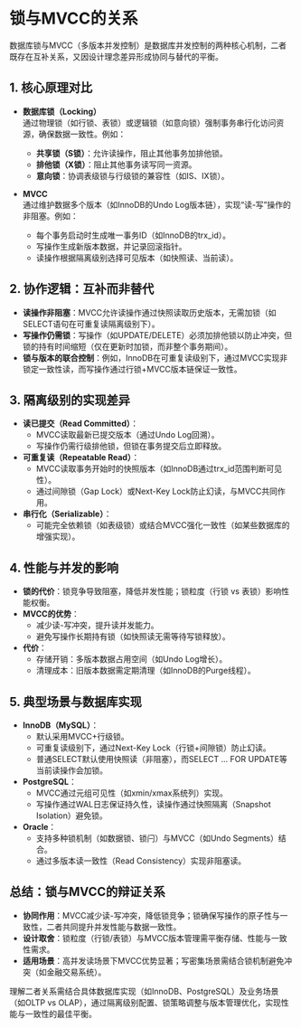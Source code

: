 # 锁与MVCC的关系

数据库锁与MVCC（多版本并发控制）是数据库并发控制的两种核心机制，二者既存在互补关系，又因设计理念差异形成协同与替代的平衡。

## 1. 核心原理对比
- **数据库锁（Locking）**  
  通过物理锁（如行锁、表锁）或逻辑锁（如意向锁）强制事务串行化访问资源，确保数据一致性。例如：
    - **共享锁（S锁）**：允许读操作，阻止其他事务加排他锁。
    - **排他锁（X锁）**：阻止其他事务读写同一资源。
    - **意向锁**：协调表级锁与行级锁的兼容性（如IS、IX锁）。

- **MVCC**  
  通过维护数据多个版本（如InnoDB的Undo Log版本链），实现“读-写”操作的非阻塞。例如：
    - 每个事务启动时生成唯一事务ID（如InnoDB的trx_id）。
    - 写操作生成新版本数据，并记录回滚指针。
    - 读操作根据隔离级别选择可见版本（如快照读、当前读）。

## 2. 协作逻辑：互补而非替代
- **读操作非阻塞**：MVCC允许读操作通过快照读取历史版本，无需加锁（如SELECT语句在可重复读隔离级别下）。
- **写操作仍需锁**：写操作（如UPDATE/DELETE）必须加排他锁以防止冲突，但锁的持有时间缩短（仅在更新时加锁，而非整个事务期间）。
- **锁与版本的联合控制**：例如，InnoDB在可重复读级别下，通过MVCC实现非锁定一致性读，而写操作通过行锁+MVCC版本链保证一致性。

## 3. 隔离级别的实现差异
- **读已提交（Read Committed）**：
    - MVCC读取最新已提交版本（通过Undo Log回溯）。
    - 写操作仍需行级排他锁，但锁在事务提交后立即释放。
- **可重复读（Repeatable Read）**：
    - MVCC读取事务开始时的快照版本（如InnoDB通过trx_id范围判断可见性）。
    - 通过间隙锁（Gap Lock）或Next-Key Lock防止幻读，与MVCC共同作用。
- **串行化（Serializable）**：
    - 可能完全依赖锁（如表级锁）或结合MVCC强化一致性（如某些数据库的增强实现）。

## 4. 性能与并发的影响
- **锁的代价**：锁竞争导致阻塞，降低并发性能；锁粒度（行锁 vs 表锁）影响性能权衡。
- **MVCC的优势**：
    - 减少读-写冲突，提升读并发能力。
    - 避免写操作长期持有锁（如快照读无需等待写锁释放）。
- **代价**：
    - 存储开销：多版本数据占用空间（如Undo Log增长）。
    - 清理成本：旧版本数据需定期清理（如InnoDB的Purge线程）。

## 5. 典型场景与数据库实现
- **InnoDB（MySQL）**：
    - 默认采用MVCC+行级锁。
    - 可重复读级别下，通过Next-Key Lock（行锁+间隙锁）防止幻读。
    - 普通SELECT默认使用快照读（非阻塞），而SELECT ... FOR UPDATE等当前读操作会加锁。
- **PostgreSQL**：
    - MVCC通过元组可见性（如xmin/xmax系统列）实现。
    - 写操作通过WAL日志保证持久性，读操作通过快照隔离（Snapshot Isolation）避免锁。
- **Oracle**：
    - 支持多种锁机制（如数据锁、锁闩）与MVCC（如Undo Segments）结合。
    - 通过多版本读一致性（Read Consistency）实现非阻塞读。

## 总结：锁与MVCC的辩证关系
- **协同作用**：MVCC减少读-写冲突，降低锁竞争；锁确保写操作的原子性与一致性，二者共同提升并发性能与数据一致性。
- **设计取舍**：锁粒度（行锁/表锁）与MVCC版本管理需平衡存储、性能与一致性需求。
- **适用场景**：高并发读场景下MVCC优势显著；写密集场景需结合锁机制避免冲突（如金融交易系统）。

理解二者关系需结合具体数据库实现（如InnoDB、PostgreSQL）及业务场景（如OLTP vs OLAP），通过隔离级别配置、锁策略调整与版本管理优化，实现性能与一致性的最佳平衡。